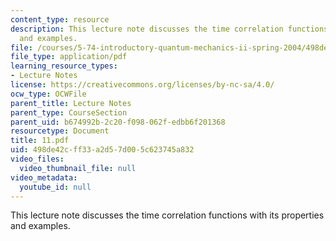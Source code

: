 ```yaml
---
content_type: resource
description: This lecture note discusses the time correlation functions with its properties
  and examples.
file: /courses/5-74-introductory-quantum-mechanics-ii-spring-2004/498de42cff33a2d57d005c623745a832_11.pdf
file_type: application/pdf
learning_resource_types:
- Lecture Notes
license: https://creativecommons.org/licenses/by-nc-sa/4.0/
ocw_type: OCWFile
parent_title: Lecture Notes
parent_type: CourseSection
parent_uid: b674992b-2c20-f098-062f-edbb6f201368
resourcetype: Document
title: 11.pdf
uid: 498de42c-ff33-a2d5-7d00-5c623745a832
video_files:
  video_thumbnail_file: null
video_metadata:
  youtube_id: null
---
```

This lecture note discusses the time correlation functions with its properties and examples.